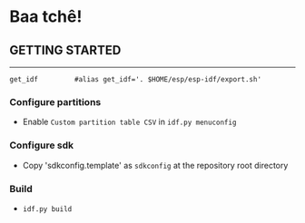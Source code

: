 # Baa tchê!


## GETTING STARTED
-----------------

```shell script
get_idf         #alias get_idf='. $HOME/esp/esp-idf/export.sh'
```

### Configure partitions

- Enable `Custom partition table CSV` in `idf.py menuconfig`

### Configure sdk

- Copy 'sdkconfig.template' as `sdkconfig` at the repository root directory

### Build

- `idf.py build`
